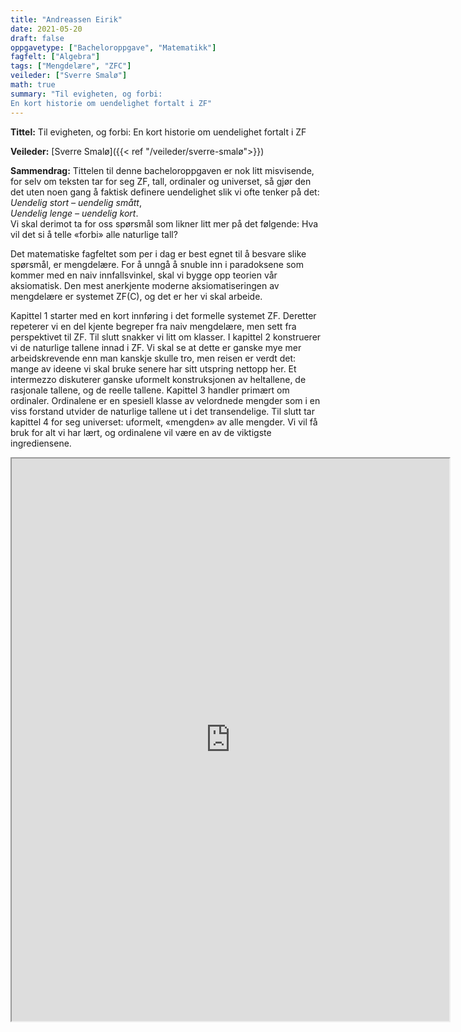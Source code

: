 ```yaml
---
title: "Andreassen Eirik"
date: 2021-05-20
draft: false
oppgavetype: ["Bacheloroppgave", "Matematikk"]
fagfelt: ["Algebra"]
tags: ["Mengdelære", "ZFC"]
veileder: ["Sverre Smalø"]
math: true 
summary: "Til evigheten, og forbi:
En kort historie om uendelighet fortalt i ZF"
---
```


**Tittel:** Til evigheten, og forbi:
En kort historie om uendelighet fortalt i ZF

**Veileder:** [Sverre Smalø]({{< ref "/veileder/sverre-smalø">}}) 

**Sammendrag:** Tittelen til denne bacheloroppgaven er nok litt misvisende, for selv om teksten tar for seg ZF, tall, ordinaler og universet, så gjør den det uten noen gang å faktisk definere uendelighet slik vi ofte tenker på det: \
_Uendelig stort – uendelig smått_, \
_Uendelig lenge – uendelig kort_. \
Vi skal derimot ta for oss spørsmål som likner litt mer på det følgende: Hva vil det si å telle «forbi» alle naturlige tall?

Det matematiske fagfeltet som per i dag er best egnet til å besvare slike spørsmål, er mengdelære. For å unngå å snuble inn i paradoksene som kommer med en naiv innfallsvinkel, skal vi bygge opp teorien vår aksiomatisk. Den mest anerkjente moderne aksiomatiseringen av mengdelære er systemet ZF(C), og det er her vi skal arbeide.

Kapittel 1 starter med en kort innføring i det formelle systemet ZF. Deretter repeterer vi en del kjente begreper fra naiv mengdelære, men sett fra perspektivet til ZF. Til slutt snakker vi litt om klasser. I kapittel 2 konstruerer vi de naturlige tallene innad i ZF. Vi skal se at dette er ganske mye mer arbeidskrevende enn man kanskje skulle tro, men reisen er verdt det: mange av ideene vi skal bruke senere har sitt utspring nettopp her. Et intermezzo diskuterer ganske uformelt konstruksjonen av heltallene, de rasjonale tallene, og de reelle tallene. Kapittel 3 handler primært om ordinaler. Ordinalene er en spesiell klasse av velordnede mengder som i en viss forstand utvider de naturlige tallene ut i det transendelige. Til slutt tar kapittel 4 for seg universet: uformelt, «mengden» av alle mengder. Vi vil få bruk for alt vi har lært, og ordinalene vil være en av de viktigste ingrediensene.

<iframe src="https://drive.google.com/file/d/18SFDcL4uxm6NrpP_9nhZ51Zus1x2Pe-s/preview" width="700" height="900" allow="autoplay"></iframe>
